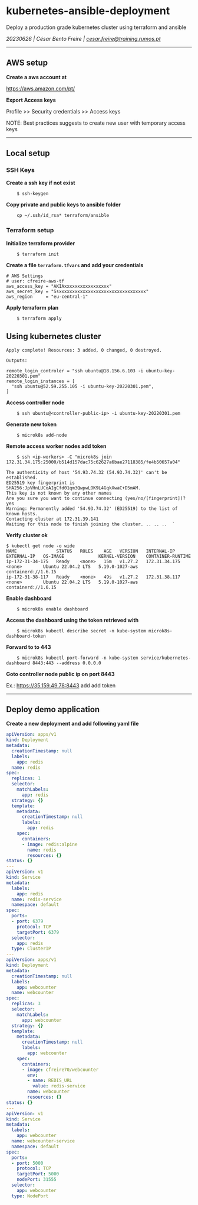 # kubernetes-ansible-deployment
Deploy a production grade kubernetes cluster using terraform and ansible

_20230626 | César Bento Freire | <cesar.freire@training.rumos.pt>_


---
## AWS setup


__Create a aws account at__

https://aws.amazon.com/pt/

__Export Access keys__

Profile >> Security credentials >> Access keys

NOTE: Best practices suggests to create  new user with temporary access keys

---

## Local setup

### SSH Keys

__Create a ssh key if not exist__

        $ ssh-keygen

__Copy private and public keys to ansible folder__

        cp ~/.ssh/id_rsa* terraform/ansible

### Terraform setup

__Initialize terraform provider__

        $ terraform init

__Create a file `terraform.tfvars` and add your credentials__

```
# AWS Settings
# user: cfreire-aws-tf
aws_access_key = "AKIAxxxxxxxxxxxxxxxxx"
aws_secret_key = "Ssxxxxxxxxxxxxxxxxxxxxxxxxxxxxxxxxx"
aws_region     = "eu-central-1"

```

__Apply terraform plan__

        $ terraform apply

## Using kubernetes cluster

```
Apply complete! Resources: 3 added, 0 changed, 0 destroyed.

Outputs:

remote_login_controler = "ssh ubuntu@18.156.6.103 -i ubuntu-key-20220301.pem"
remote_login_instances = [
  "ssh ubuntu@52.59.255.105 -i ubuntu-key-20220301.pem",
]
```
__Access controller node__

        $ ssh ubuntu@<controller-public-ip> -i ubuntu-key-20220301.pem

__Generate new token__

        $ microk8s add-node

__Remote access worker nodes add token__

        $ ssh <ip-workers> -C "microk8s join 172.31.34.175:25000/b514d157dac75c62627a6bae27118385/fe4b50657a04"


```
The authenticity of host '54.93.74.32 (54.93.74.32)' can't be established.
ED25519 key fingerprint is SHA256:JpVHnLUCoAIgCfd01qm3QwpwLOK9L4GqkXwaC+D5mAM.
This key is not known by any other names
Are you sure you want to continue connecting (yes/no/[fingerprint])? yes
Warning: Permanently added '54.93.74.32' (ED25519) to the list of known hosts.
Contacting cluster at 172.31.39.141
Waiting for this node to finish joining the cluster. .. .. ..  `

```

__Verify cluster ok__

```
$ kubectl get node -o wide
NAME               STATUS   ROLES    AGE   VERSION   INTERNAL-IP     EXTERNAL-IP   OS-IMAGE             KERNEL-VERSION    CONTAINER-RUNTIME
ip-172-31-34-175   Ready    <none>   15m   v1.27.2   172.31.34.175   <none>        Ubuntu 22.04.2 LTS   5.19.0-1027-aws   containerd://1.6.15
ip-172-31-38-117   Ready    <none>   49s   v1.27.2   172.31.38.117   <none>        Ubuntu 22.04.2 LTS   5.19.0-1027-aws   containerd://1.6.15

```
__Enable dashboard__

        $ microk8s enable dashboard

__Access the dashboard using the token retrieved with__

        $ microk8s kubectl describe secret -n kube-system microk8s-dashboard-token

__Forward to to 443__

        $ microk8s kubectl port-forward -n kube-system service/kubernetes-dashboard 8443:443 --address 0.0.0.0
        
__Goto controller node public ip on port 8443__

Ex.: https://35.159.49.78:8443 add add token

---
## Deploy demo application

__Create a new deployment and add following yaml file__

```yaml
apiVersion: apps/v1
kind: Deployment
metadata:
  creationTimestamp: null
  labels:
    app: redis
  name: redis
spec:
  replicas: 1
  selector:
    matchLabels:
      app: redis
  strategy: {}
  template:
    metadata:
      creationTimestamp: null
      labels:
        app: redis
    spec:
      containers:
      - image: redis:alpine
        name: redis
        resources: {}
status: {}
---
apiVersion: v1
kind: Service
metadata:
  labels:
    app: redis
  name: redis-service
  namespace: default
spec:
  ports:
  - port: 6379
    protocol: TCP
    targetPort: 6379
  selector:
    app: redis
  type: ClusterIP
---
apiVersion: apps/v1
kind: Deployment
metadata:
  creationTimestamp: null
  labels:
    app: webcounter
  name: webcounter
spec:
  replicas: 3
  selector:
    matchLabels:
      app: webcounter
  strategy: {}
  template:
    metadata:
      creationTimestamp: null
      labels:
        app: webcounter
    spec:
      containers:
      - image: cfreire70/webcounter
        env:
        - name: REDIS_URL
          value: redis-service
        name: webcounter
        resources: {}
status: {}
---
apiVersion: v1
kind: Service
metadata:
  labels:
    app: webcounter
  name: webcounter-service
  namespace: default
spec:
  ports:
  - port: 5000
    protocol: TCP
    targetPort: 5000
    nodePort: 31555
  selector:
    app: webcounter
  type: NodePort

```

